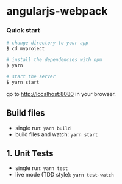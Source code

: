 # angularjs-webpack
### Quick start

```bash
# change directory to your app
$ cd myproject

# install the dependencies with npm
$ yarn

# start the server
$ yarn start
```

go to [http://localhost:8080](http://localhost:8080) in your browser.

## Build files

* single run: `yarn build`
* build files and watch: `yarn start`

## 1. Unit Tests

* single run: `yarn test`
* live mode (TDD style): `yarn test-watch`

